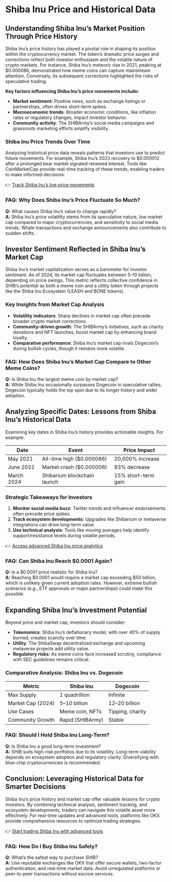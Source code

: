 # Shiba Inu Price and Historical Data  

## Understanding Shiba Inu’s Market Position Through Price History  

Shiba Inu’s price history has played a pivotal role in shaping its position within the cryptocurrency market. The token’s dramatic price surges and corrections reflect both investor enthusiasm and the volatile nature of crypto markets. For instance, Shiba Inu’s meteoric rise in 2021, peaking at $0.000086, demonstrated how meme coins can capture mainstream attention. Conversely, its subsequent corrections highlighted the risks of speculative trading.  

**Key factors influencing Shiba Inu’s price movements include:**  
- **Market sentiment**: Positive news, such as exchange listings or partnerships, often drives short-term spikes.  
- **Macroeconomic trends**: Broader economic conditions, like inflation rates or regulatory changes, impact investor behavior.  
- **Community activity**: The SHIBArmy’s social media campaigns and grassroots marketing efforts amplify visibility.  

### Shiba Inu Price Trends Over Time  
Analyzing historical price data reveals patterns that investors use to predict future movements. For example, Shiba Inu’s 2023 recovery to $0.000012 after a prolonged bear market signaled renewed interest. Tools like CoinMarketCap provide real-time tracking of these trends, enabling traders to make informed decisions.  

👉 [Track Shiba Inu’s live price movements](https://bit.ly/okx-bonus)  

### FAQ: Why Does Shiba Inu’s Price Fluctuate So Much?  
**Q:** What causes Shiba Inu’s value to change rapidly?  
**A:** Shiba Inu’s price volatility stems from its speculative nature, low market cap compared to major cryptocurrencies, and sensitivity to social media trends. Whale transactions and exchange announcements also contribute to sudden shifts.  

## Investor Sentiment Reflected in Shiba Inu’s Market Cap  

Shiba Inu’s market capitalization serves as a barometer for investor sentiment. As of 2024, its market cap fluctuates between $5–$10 billion, depending on price swings. This metric reflects collective confidence in SHIB’s potential as both a meme coin and a utility token through projects like the Shiba Inu Ecosystem (LEASH and BONE tokens).  

### Key Insights from Market Cap Analysis  
- **Volatility indicators**: Sharp declines in market cap often precede broader crypto market corrections.  
- **Community-driven growth**: The SHIBArmy’s initiatives, such as charity donations and NFT launches, boost market cap by enhancing brand loyalty.  
- **Comparative performance**: Shiba Inu’s market cap rivals Dogecoin’s during bullish cycles, though it remains more volatile.  

### FAQ: How Does Shiba Inu’s Market Cap Compare to Other Meme Coins?  
**Q:** Is Shiba Inu the largest meme coin by market cap?  
**A:** While Shiba Inu occasionally surpasses Dogecoin in speculative rallies, Dogecoin typically holds the top spot due to its longer history and wider adoption.  

## Analyzing Specific Dates: Lessons from Shiba Inu’s Historical Data  

Examining key dates in Shiba Inu’s history provides actionable insights. For example:  

| Date       | Event                              | Price Impact         |  
|------------|------------------------------------|----------------------|  
| May 2021   | All-time high ($0.000086)          | 20,000% increase     |  
| June 2022  | Market crash ($0.000006)           | 93% decrease         |  
| March 2024 | Shibarium blockchain launch        | 15% short-term gain  |  

### Strategic Takeaways for Investors  
1. **Monitor social media buzz**: Twitter trends and influencer endorsements often precede price spikes.  
2. **Track ecosystem developments**: Upgrades like Shibarium or metaverse integrations can drive long-term value.  
3. **Use technical analysis**: Tools like moving averages help identify support/resistance levels during volatile periods.  

👉 [Access advanced Shiba Inu price analytics](https://bit.ly/okx-bonus)  

### FAQ: Can Shiba Inu Reach $0.0001 Again?  
**Q:** Is a $0.0001 price realistic for Shiba Inu?  
**A:** Reaching $0.0001 would require a market cap exceeding $50 billion, which is unlikely given current adoption rates. However, extreme bullish scenarios (e.g., ETF approvals or major partnerships) could make this possible.  

## Expanding Shiba Inu’s Investment Potential  

Beyond price and market cap, investors should consider:  
- **Tokenomics**: Shiba Inu’s deflationary model, with over 40% of supply burned, creates scarcity over time.  
- **Utility**: The ShibaSwap decentralized exchange and upcoming metaverse projects add utility value.  
- **Regulatory risks**: As meme coins face increased scrutiny, compliance with SEC guidelines remains critical.  

### Comparative Analysis: Shiba Inu vs. Dogecoin  

| Metric               | Shiba Inu          | Dogecoin          |  
|----------------------|--------------------|-------------------|  
| Max Supply           | 1 quadrillion      | Infinite          |  
| Market Cap (2024)    | $5–$10 billion     | $12–$20 billion   |  
| Use Cases            | Meme coin, NFTs    | Tipping, charity  |  
| Community Growth     | Rapid (SHIBArmy)   | Stable            |  

### FAQ: Should I Hold Shiba Inu Long-Term?  
**Q:** Is Shiba Inu a good long-term investment?  
**A:** SHIB suits high-risk portfolios due to its volatility. Long-term viability depends on ecosystem adoption and regulatory clarity. Diversifying with blue-chip cryptocurrencies is recommended.  

## Conclusion: Leveraging Historical Data for Smarter Decisions  

Shiba Inu’s price history and market cap offer valuable lessons for crypto investors. By combining technical analysis, sentiment tracking, and ecosystem developments, traders can navigate this volatile asset more effectively. For real-time updates and advanced tools, platforms like OKX provide comprehensive resources to optimize trading strategies.  

👉 [Start trading Shiba Inu with advanced tools](https://bit.ly/okx-bonus)  

### FAQ: How Do I Buy Shiba Inu Safely?  
**Q:** What’s the safest way to purchase SHIB?  
**A:** Use reputable exchanges like OKX that offer secure wallets, two-factor authentication, and real-time market data. Avoid unregulated platforms or peer-to-peer transactions without escrow services.